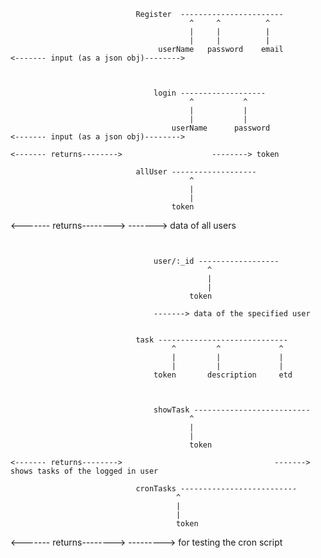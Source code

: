 
                                Register  -----------------------
                                            ^     ^          ^
                                            |     |          |
                                            |     |          |
                                     userName   password    email             <------- input (as a json obj)-------->

~~~~~~~~~~~~~~~~~~~~~~~~~~~~~~~~~~~~~~~~~~~~~~~~~~~~~~~~~~~~~~~~~~~~~~~~~~~~~~~~~~~~~~~~


                                login -------------------
                                        ^           ^
                                        |           |
                                        |           |
                                    userName      password                    <------- input (as a json obj)-------->

<------- returns-------->                    --------> token

~~~~~~~~~~~~~~~~~~~~~~~~~~~~~~~~~~~~~~~~~~~~~~~~~~~~~~~~~~~~~~~~~~~~~~~~~~~~~~~~~~~~~~~~


                                allUser -------------------
                                            ^
                                            |
                                            |
                                        token

<------- returns-------->                                  -------> data of all users 

~~~~~~~~~~~~~~~~~~~~~~~~~~~~~~~~~~~~~~~~~~~~~~~~~~~~~~~~~~~~~~~~~~~~~~~~~~~~~~~~~~~~~~~~


                                user/:_id ------------------
                                            ^
                                            |
                                            |
                                        token      

                                -------> data of the specified user
                                
~~~~~~~~~~~~~~~~~~~~~~~~~~~~~~~~~~~~~~~~~~~~~~~~~~~~~~~~~~~~~~~~~~~~~~~~~~~~~~~~~~~~~~~~


                                task -----------------------------
                                        ^         ^             ^
                                        |         |             |
                                        |         |             |
                                    token       description     etd

~~~~~~~~~~~~~~~~~~~~~~~~~~~~~~~~~~~~~~~~~~~~~~~~~~~~~~~~~~~~~~~~~~~~~~~~~~~~~~~~~~~~~~~~


                                showTask --------------------------
                                        ^
                                        |
                                        |
                                        token

<------- returns-------->                                  -------> shows tasks of the logged in user

~~~~~~~~~~~~~~~~~~~~~~~~~~~~~~~~~~~~~~~~~~~~~~~~~~~~~~~~~~~~~~~~~~~~~~~~~~~~~~~~~~~~~~~~~


                                cronTasks --------------------------
                                         ^
                                         |
                                         |
                                         token

 <------- returns-------->                                 ---------> for testing the cron script

~~~~~~~~~~~~~~~~~~~~~~~~~~~~~~~~~~~~~~~~~~~~~~~~~~~~~~~~~~~~~~~~~~~~~~~~~~~~~~~~~~~~~~~~~~
